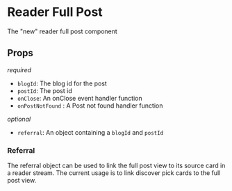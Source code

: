 # Reader Full Post

The "new" reader full post component

## Props

*required*
- `blogId`: The blog id for the post
- `postId`: The post id
- `onClose`: An onClose event handler function
- `onPostNotFound` : A Post not found handler function

*optional*
- `referral`: An object containing a `blogId` and `postId`

### Referral

The referral object can be used to link the full post view to its source card in a reader stream. The current usage is to link discover pick cards to the full post view.
